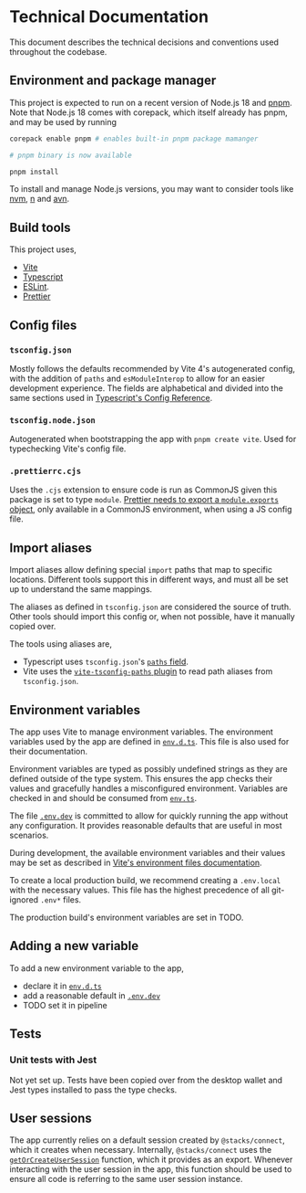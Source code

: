 # Technical Documentation

This document describes the technical decisions and conventions used throughout the codebase.

## Environment and package manager

This project is expected to run on a recent version of Node.js 18 and [pnpm][pnpm-website]. Note that Node.js 18 comes with corepack, which itself already has pnpm, and may be used by running

```sh
corepack enable pnpm # enables built-in pnpm package mamanger

# pnpm binary is now available

pnpm install
```

To install and manage Node.js versions, you may want to consider tools like [nvm](https://github.com/nvm-sh/nvm), [n](https://github.com/tj/n) and [avn](https://github.com/wbyoung/avn).

## Build tools

This project uses,

- [Vite](https://vitejs.dev/)
- [Typescript](https://www.typescriptlang.org/)
- [ESLint](https://eslint.org/).
- [Prettier](https://prettier.io/)

## Config files

### `tsconfig.json`

Mostly follows the defaults recommended by Vite 4's autogenerated config, with the addition of `paths` and `esModuleInterop` to allow for an easier development experience. The fields are alphabetical and divided into the same sections used in [Typescript's Config Reference](https://www.typescriptlang.org/tsconfig).

### `tsconfig.node.json`

Autogenerated when bootstrapping the app with `pnpm create vite`. Used for typechecking Vite's config file.

### `.prettierrc.cjs`

Uses the `.cjs` extension to ensure code is run as CommonJS given this package is set to type `module`. [Prettier needs to export a `module.exports` object](https://prettier.io/docs/en/configuration.html), only available in a CommonJS environment, when using a JS config file.

## Import aliases

Import aliases allow defining special `import` paths that map to specific locations. Different tools support this in different ways, and must all be set up to understand the same mappings.

The aliases as defined in `tsconfig.json` are considered the source of truth. Other tools should import this config or, when not possible, have it manually copied over.

The tools using aliases are,

- Typescript uses `tsconfig.json`'s [`paths` field](https://www.typescriptlang.org/tsconfig#paths).
- Vite uses the [`vite-tsconfig-paths` plugin](https://github.com/aleclarson/vite-tsconfig-paths) to read path aliases from `tsconfig.json`.

## Environment variables

The app uses Vite to manage environment variables. The environment variables used by the app are defined in [`env.d.ts`](../../src/env.d.ts). This file is also used for their documentation.

Environment variables are typed as possibly undefined strings as they are defined outside of the type system. This ensures the app checks their values and gracefully handles a misconfigured environment. Variables are checked in and should be consumed from [`env.ts`](../../src/env.ts).

The file [`.env.dev`](../.env.dev) is committed to allow for quickly running the app without any configuration. It provides reasonable defaults that are useful in most scenarios.

During development, the available environment variables and their values may be set as described in [Vite's environment files documentation](https://vitejs.dev/guide/env-and-mode.html#env-files).

To create a local production build, we recommend creating a `.env.local` with the necessary values. This file has the highest precedence of all git-ignored `.env*` files.

The production build's environment variables are set in TODO.

## Adding a new variable

To add a new environment variable to the app,

- declare it in [`env.d.ts`](../../src/env.d.ts)
- add a reasonable default in [`.env.dev`](../../.env.dev)
- TODO set it in pipeline

## Tests

### Unit tests with Jest

Not yet set up. Tests have been copied over from the desktop wallet and Jest types installed to pass the type checks.

## User sessions

The app currently relies on a default session created by `@stacks/connect`, which it creates when necessary. Internally, `@stacks/connect` uses the [`getOrCreateUserSession`](https://github.com/hirosystems/connect/blob/3ff4ab441a3e7b1c57459794b286eb27442aa2ff/packages/connect/src/auth.ts#L33) function, which it provides as an export. Whenever interacting with the user session in the app, this function should be used to ensure all code is referring to the same user session instance.

[pnpm-website]: https://pnpm.io/
